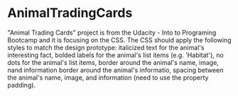 # AnimalTradingCards
"Animal Trading Cards" project is from the Udacity - Into to Programing Bootcamp and it is focusing on the CSS. The CSS should apply the following styles to match the design prototype:  italicized text for the animal's interesting fact, bolded labels for the animal's list items (e.g. 'Habitat'), no dots for the animal's list items, border around the animal's name, image, nand information border around the animal's informatio, spacing between the animal's name, image, and information (need to use the property padding).
